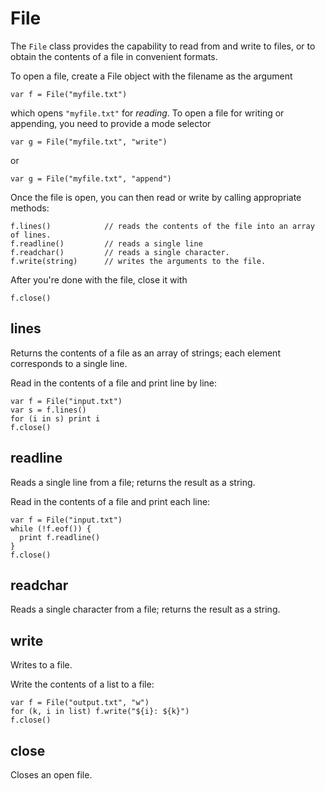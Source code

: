 [comment]: # (File class help)
[version]: # (0.5)

# File
[tagfile]: # (File)

The `File` class provides the capability to read from and write to files, or to obtain the contents of a file in convenient formats.

To open a file, create a File object with the filename as the argument

    var f = File("myfile.txt")

which opens `"myfile.txt"` for *reading*. To open a file for writing or appending, you need to provide a mode selector

    var g = File("myfile.txt", "write")

or

    var g = File("myfile.txt", "append")

Once the file is open, you can then read or write by calling appropriate methods:

    f.lines()            // reads the contents of the file into an array of lines.
    f.readline()         // reads a single line
    f.readchar()         // reads a single character.
    f.write(string)      // writes the arguments to the file.

After you're done with the file, close it with

    f.close()

[show]: # (subtopics)

## lines
[taglines]: # (lines)

Returns the contents of a file as an array of strings; each element corresponds to a single line.

Read in the contents of a file and print line by line:

    var f = File("input.txt")
    var s = f.lines()
    for (i in s) print i
    f.close()

## readline
[tagreadline]: # (readline)

Reads a single line from a file; returns the result as a string.

Read in the contents of a file and print each line:

    var f = File("input.txt")
    while (!f.eof()) {
      print f.readline()
    }
    f.close()

## readchar
[tagreadchar]: # (readchar)

Reads a single character from a file; returns the result as a string.

## write
[tagwrite]: # (write)

Writes to a file.

Write the contents of a list to a file:

    var f = File("output.txt", "w")
    for (k, i in list) f.write("${i}: ${k}")
    f.close()

## close
[tagclose]: # (close)

Closes an open file.
